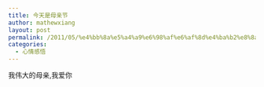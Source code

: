 ```yaml
---
title: 今天是母亲节
author: mathewxiang
layout: post
permalink: /2011/05/%e4%bb%8a%e5%a4%a9%e6%98%af%e6%af%8d%e4%ba%b2%e8%8a%82/
categories:
  - 心情感悟
---
```

我伟大的母亲,我爱你